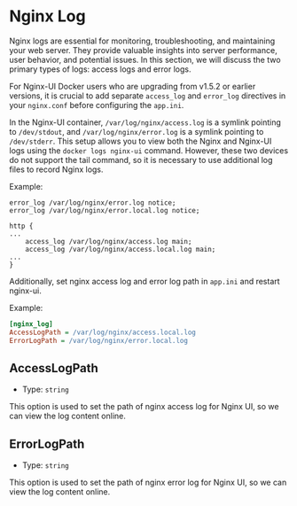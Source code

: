 # Nginx Log

Nginx logs are essential for monitoring, troubleshooting, and maintaining your web server. They provide valuable
insights into server performance, user behavior, and potential issues. In this section, we will discuss the two primary
types of logs: access logs and error logs.

For Nginx-UI Docker users who are upgrading from v1.5.2 or earlier versions, it is crucial to add separate `access_log`
and `error_log` directives in your `nginx.conf` before configuring the `app.ini`.

In the Nginx-UI container, `/var/log/nginx/access.log` is a symlink pointing to `/dev/stdout`,
and `/var/log/nginx/error.log`
is a symlink pointing to `/dev/stderr`. This setup allows you to view both the Nginx and Nginx-UI logs using the `docker
logs nginx-ui` command. However, these two devices do not support the tail command, so it is necessary to use additional
log files to record Nginx logs.

Example:

```nginx
error_log /var/log/nginx/error.log notice;
error_log /var/log/nginx/error.local.log notice;

http {
...
    access_log /var/log/nginx/access.log main;
    access_log /var/log/nginx/access.local.log main;
...
}
```

Additionally, set nginx access log and error log path in `app.ini` and restart nginx-ui.

Example:

```ini
[nginx_log]
AccessLogPath = /var/log/nginx/access.local.log
ErrorLogPath = /var/log/nginx/error.local.log
```

## AccessLogPath

- Type: `string`

This option is used to set the path of nginx access log for Nginx UI, so we can view the log content online.

## ErrorLogPath

- Type: `string`

This option is used to set the path of nginx error log for Nginx UI, so we can view the log content online.
